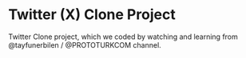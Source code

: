 # Twitter (X) Clone Project

Twitter Clone project, which we coded by watching and learning from @tayfunerbilen / @PROTOTURKCOM channel.
